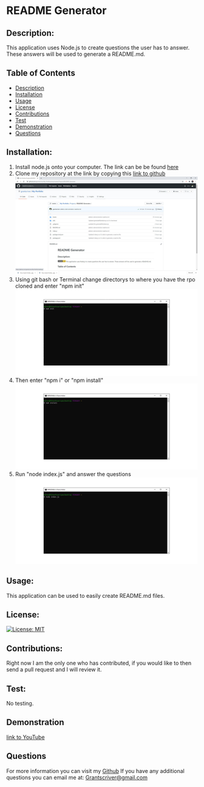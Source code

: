 # README Generator

## Description:

This application uses Node.js to create questions the user has to answer. These answers will be used to generate a README.md.

## Table of Contents

- [Description](#description)
- [Installation](#installation)
- [Usage](#usage)
- [License](#license)
- [Contributions](#contributions)
- [Test](#test)
- [Demonstration](#demonstration)
- [Questions](#questions)

## Installation:

1. Install node.js onto your computer. The link can be be found [here](https://nodejs.org/en/)
2. Clone my repository at the link by copying this [link to github](https://github.com/grantscriver/My-Portfolio/tree/master/Projects/README-Generator) ![Screenshot of repo](./Assets/githubrepo.jpg)
3. Using git bash or Terminal change directorys to where you have the rpo cloned and enter "npm init" ![npm init](./Assets/npm-init.jpg)
4. Then enter "npm i" or "npm install" ![npm install](./Assets/npm-install.jpg)
5. Run "node index.js" and answer the questions ![node index.js](./Assets/node-index.jpg)

## Usage:

This application can be used to easily create README.md files.

## License:

[![License: MIT](https://img.shields.io/badge/License-MIT-yellow.svg)](https://opensource.org/licenses/MIT)

## Contributions:

Right now I am the only one who has contributed, if you would like to then send a pull request and I will review it.

## Test:

No testing.

## Demonstration

[link to YouTube](https://youtu.be/mTt_MUZ8_Bk)

## Questions

For more information you can visit my [Github](https://github.com/grantscriver)
If you have any additional questions you can email me at: Grantscriver@gmail.com

